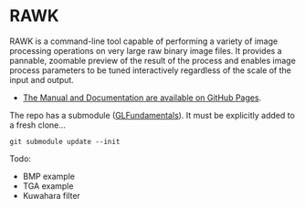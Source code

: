 # RAWK

RAWK is a command-line tool capable of performing a variety of image processing operations on very large raw binary image files. It provides a pannable, zoomable preview of the result of the process and enables image process parameters to be tuned interactively regardless of the scale of the input and output.

- [The Manual and Documentation are available on GitHub Pages](https://rlk.github.io/rawk).

The repo has a submodule ([GLFundamentals](https://github.com/rlk/GLFundamentals)). It must be explicitly added to a fresh clone...

	git submodule update --init

Todo:
- BMP example
- TGA example
- Kuwahara filter
